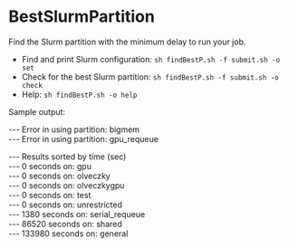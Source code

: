 # BestSlurmPartition

Find the Slurm partition with the minimum delay to run your job.

- Find and print Slurm configuration: `sh findBestP.sh -f submit.sh -o set`
- Check for the best Slurm partition: `sh findBestP.sh -f submit.sh -o check`
- Help: `sh findBestP.sh -o help`

Sample output:

--- Error in using partition: bigmem  
--- Error in using partition: gpu_requeue  

--- Results sorted by time (sec)  
--- 0 seconds on: gpu  
--- 0 seconds on: olveczky  
--- 0 seconds on: olveczkygpu  
--- 0 seconds on: test  
--- 0 seconds on: unrestricted  
--- 1380 seconds on: serial_requeue  
--- 86520 seconds on: shared  
--- 133980 seconds on: general  
